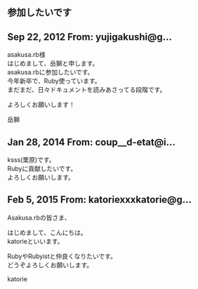 ## 参加したいです

## Sep 22, 2012 From: yujigakushi@g...

asakusa.rb様  
はじめまして、岳獅と申します。  
asakusa.rbに参加したいです。  
今年新卒で、Ruby使っています。  
まだまだ、日々ドキュメントを読みあさってる段階です。

よろしくお願いします！

岳獅

## Jan 28, 2014 From: coup\_\_d-etat@i...

ksss(栗原)です。  
Rubyに貢献したいです。  
よろしくお願いします。

## Feb 5, 2015 From: katoriexxxkatorie@g...

Asakusa.rbの皆さま、

はじめまして、こんにちは。  
katorieといいます。

RubyやRubyistと仲良くなりたいです。  
どうぞよろしくお願いします。

katorie

